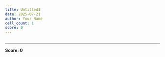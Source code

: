 ```yaml
---
title: Untitled1
date: 2025-07-21
author: Your Name
cell_count: 1
score: 0
---
```


```python

```


---
**Score: 0**